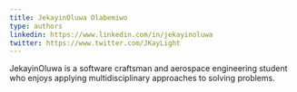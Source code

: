 ```yaml
---
title: JekayinOluwa Olabemiwo
type: authors
linkedin: https://www.linkedin.com/in/jekayinoluwa
twitter: https://www.twitter.com/JKayLight
---
```

JekayinOluwa is a software craftsman and aerospace engineering student who enjoys applying multidisciplinary approaches to solving problems.

